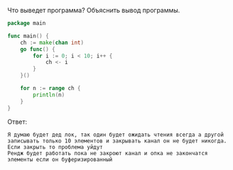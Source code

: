 Что выведет программа? Объяснить вывод программы.

```go
package main

func main() {
	ch := make(chan int)
	go func() {
		for i := 0; i < 10; i++ {
			ch <- i
		}
	}()

	for n := range ch {
		println(n)
	}
}
```

Ответ:
```
Я думаю будет дед лок, так один будет ожидать чтения всегда а другой записывать только 10 элементов и закрывать канал он не будет никогда. Если закрыть то проблема уйдут
Рендж будет работать пока не закроют канал и опка не закончатся элементы если он буферизированный
```
